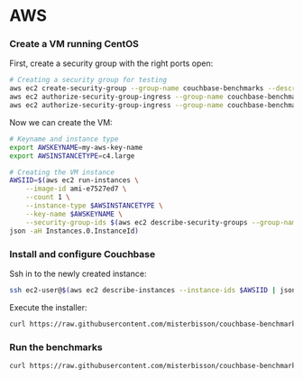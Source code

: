 # AWS

### Create a VM running CentOS

First, create a security group with the right ports open:

```bash
# Creating a security group for testing
aws ec2 create-security-group --group-name couchbase-benchmarks --description "For benchmarking Couchbase, opens ports that should not be open in production"
aws ec2 authorize-security-group-ingress --group-name couchbase-benchmarks --protocol tcp --port 22 --cidr 0.0.0.0/0
aws ec2 authorize-security-group-ingress --group-name couchbase-benchmarks --protocol tcp --port 8091 --cidr 0.0.0.0/0
```
Now we can create the VM:

```bash
# Keyname and instance type
export AWSKEYNAME=my-aws-key-name
export AWSINSTANCETYPE=c4.large

# Creating the VM instance
AWSIID=$(aws ec2 run-instances \
    --image-id ami-e7527ed7 \
    --count 1 \
    --instance-type $AWSINSTANCETYPE \
    --key-name $AWSKEYNAME \
    --security-group-ids $(aws ec2 describe-security-groups --group-names couchbase-benchmarks | json -a SecurityGroups.0.GroupId) | \
json -aH Instances.0.InstanceId)
```
### Install and configure Couchbase

Ssh in to the newly created instance:

```bash
ssh ec2-user@$(aws ec2 describe-instances --instance-ids $AWSIID | json -a Reservations.0.Instances.0.PublicDnsName)
```

Execute the installer:

```bash
curl https://raw.githubusercontent.com/misterbisson/couchbase-benchmark/master/bin/install-aws-amazonlinux.bash | sudo bash
```

### Run the benchmarks

```bash
curl https://raw.githubusercontent.com/misterbisson/couchbase-benchmark/master/bin/benchmark.bash | sudo bash
```